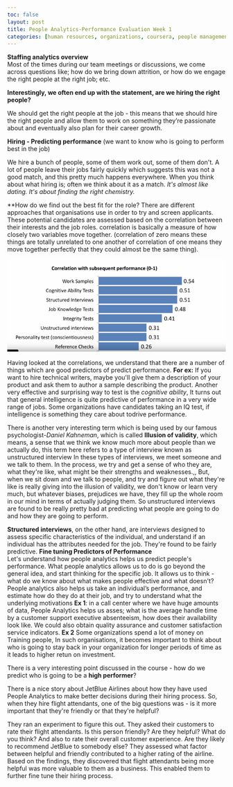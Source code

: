 ```yaml
--- 
toc: false
layout: post
title: People Analytics-Performance Evaluation Week 1
categories: [human resources, organizations, coursera, people management]
---
```


**Staffing analytics overview**  
 Most of the times during our team meetings or discussions, we come across questions like; how do we bring down attrition, or how do we engage the right people at the right job; etc.

**Interestingly, we often end up with the statement, are we hiring the right people?**

We should get the right people at the job - this means that we should hire the right people and allow them to work on something they’re passionate about and eventually also plan for their career growth.

**Hiring - Predicting performance** (we want to know who is going to perform best in the job)


We hire a bunch of people, some of them work out, some of them don't. A lot of people leave their jobs fairly quickly which suggests this was not a good match, and this pretty much happens everywhere. When you think about what hiring is; often we think about it as a match. _It's almost like dating. It's about finding the right chemistry._

**How do we find out the best fit for the role?
There are different approaches that organisations use in order to try and screen applicants. These potential candidates are assessed based on the correlation between their interests and the job roles. correlation is basically a measure of how closely two variables move together. (correlation of zero means these things are totally unrelated to one another of correlation of one means they move together perfectly that they could almost be the same thing).  

![](https://github.com/Nimishasureka/learnings/blob/master/_posts/Predicting%20performance.PNG)

 Having looked at the correlations, we understand that there are a number of things which  are good predictors of predict performance. 
**For ex:** If you want to hire technical writers, maybe you'll give them a description of your product and ask them to author a sample describing the product. 
Another very effective and surprising way  to test is the _cognitive ability_, It turns out that general  intelligence is quite predictive of performance in a very wide range of jobs. Some organizations have candidates taking an IQ test, if intelligence is something they care about todrive performance.

There is another very interesting term which is being used by our famous psychologist-_Daniel Kahneman_, which is called  **Illusion of validity**, which means, a sense that we think we know much more about people than we actually do, this term here refers to a type of interview known as unstructured interview In these types of interviews, we meet someone and we talk to them. In the process, we try and get a sense of who they are, what they're like, what might be their strengths and weaknesses.,, But, when we sit down and we talk to people, and try and figure out what they're like is really giving into the illusion of validity, we don't know or learn very much, but whatever biases, prejudices we have,  they fill up the whole room in our mind in terms of actually judging them. So unstructured interviews are found to be really pretty bad at predicting what people are going to do and how they are going to perform.

**Structured interviews**, on the other hand, are interviews designed to assess specific characteristics of the individual, and understand if  an individual has the attributes needed for the job. They're found to be fairly predictive.
**Fine tuning Predictors of Performance**     
Let's understand how people analytics helps us predict people's performance.
What people analytics allows us to do is go beyond the general idea, and start thinking for the specific job. It allows us to think -  what do we know about what makes people effective and what doesn't? People analytics also helps us take an individual’s performance, and estimate how do they do at their job, and try to understand what the underlying motivations 
**Ex 1**: in a call center where we have huge amounts of data, People Analytics helps us asses; what is the average handle time by a customer support executive absenteeism,  how does their availability look like. We could also obtain quality assurance and customer satisfaction service indicators. 
**Ex 2** Some organizations spend a lot of money on Training people, In such organisations, it becomes important to think about who is going to stay back in your organization for longer periods of time as  it leads to higher retun on investment. 

There is a very interesting point discussed in the course -  how do we predict who is going to be a **high performer**?

There is a nice story about JetBlue Airlines about how they have used People Analytics to make better decisions during their hiring process. So, when they hire flight attendants, one of the big questions was - is it more important that they're friendly or that they're helpful?

They ran an experiment to figure this out.
They asked their customers to rate their flight attendants. Is this person friendly? Are they helpful? What do you think? And also to rate their overall customer experience. Are they likely to recommend JetBlue to somebody else? They assessed what factor between helpful and friendly contributed to a higher rating of the airline.   Based on the findings,  they discovered that  flight attendants being more helpful was more valuable to them as a business.  This enabled them to further fine tune their hiring process.
